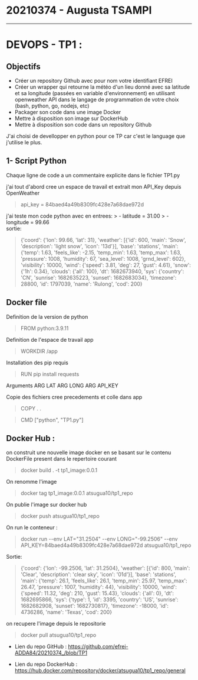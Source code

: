 # 20210374 - Augusta TSAMPI 
---------------------------------------------------------------

# DEVOPS - TP1 :

## Objectifs
- Créer un repository Github avec pour nom votre identifiant EFREI
- Créer un wrapper qui retourne la météo d'un lieu donné avec sa latitude et sa longitude
(passées en variable d'environnement) en utilisant openweather API dans le langage de
programmation de votre choix (bash, python, go, nodejs, etc)
- Packager son code dans une image Docker
- Mettre à disposition son image sur DockerHub
- Mettre à disposition son code dans un repository Github


J'ai choisi de devellopper en python pour ce TP car c'est le language que j'utilise le plus.

## 1- Script Python 
Chaque ligne de code a un commentaire explicite dans le fichier TP1.py


j'ai tout d'abord cree un espace de travail et extrait mon API_Key depuis OpenWeather
> api_key = 84baed4a49b8309fc428e7a68dae972d

j'ai teste mon code python avec en entrees:
    > - latitude = 31.00 
    > - longitude = 99.66  
 sortie:
  >  {'coord': {'lon': 99.66, 'lat': 31}, 'weather': [{'id': 600, 'main': 'Snow', 'description': 'light snow', 'icon': '13d'}], 'base': 'stations', 'main': {'temp': 1.63, 'feels_like': -2.15, 'temp_min': 1.63, 'temp_max': 1.63, 'pressure': 1008, 'humidity': 67, 'sea_level': 1008, 'grnd_level': 602}, 'visibility': 10000, 'wind': {'speed': 3.81, 'deg': 27, 'gust': 4.61}, 'snow': {'1h': 0.34}, 'clouds': {'all': 100}, 'dt': 1682673940, 'sys': {'country': 'CN', 'sunrise': 1682635223, 'sunset': 1682683034}, 'timezone': 28800, 'id': 1797039, 'name': 'Rulong', 'cod': 200}

## Docker file 

Definition de la version de python
> FROM python:3.9.11

Definition de l'espace de travail app
> WORKDIR /app

Installation des pip requis
> RUN pip install requests

Arguments 
ARG LAT
ARG LONG
ARG API_KEY

Copie des fichiers cree precedements et colle dans app
> COPY . .

> CMD ["python", "TP1.py"]

## Docker Hub :
on construit une nouvelle image docker en se basant sur le contenu DockerFile present dans le repertoire courant
> docker build . -t tp1_image:0.0.1

On renomme l'image
> docker tag tp1_image:0.0.1 atsugua10/tp1_repo

On publie l'image sur docker hub 
> docker push atsugua10/tp1_repo

On run le conteneur :
> docker run --env LAT="31.2504" --env LONG="-99.2506" --env API_KEY=84baed4a49b8309fc428e7a68dae972d atsugua10/tp1_repo

Sortie: 
> {'coord': {'lon': -99.2506, 'lat': 31.2504}, 'weather': [{'id': 800, 'main': 'Clear', 'description': 'clear sky', 'icon': '01d'}], 'base': 'stations', 'main': {'temp': 26.1, 'feels_like': 26.1, 'temp_min': 25.97, 'temp_max': 26.47, 'pressure': 1007, 'humidity': 44}, 'visibility': 10000, 'wind': {'speed': 11.32, 'deg': 210, 'gust': 15.43}, 'clouds': {'all': 0}, 'dt': 1682695866, 'sys': {'type': 1, 'id': 3395, 'country': 'US', 'sunrise': 1682682908, 'sunset': 1682730817}, 'timezone': -18000, 'id': 4736286, 'name': 'Texas', 'cod': 200}

on recupere l'image depuis le repositorie
> docker pull atsugua10/tp1_repo

- Lien du repo GitHub : https://github.com/efrei-ADDA84/20210374_/blob/TP1

- Lien du repo DockerHub : https://hub.docker.com/repository/docker/atsugua10/tp1_repo/general



